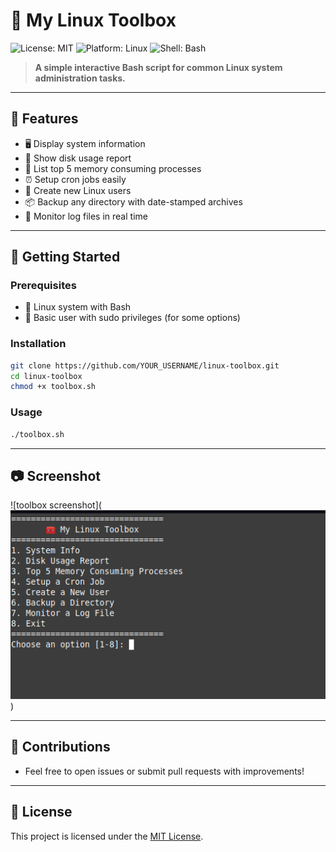 # 🧰 My Linux Toolbox

![License: MIT](https://img.shields.io/badge/License-MIT-yellow.svg)
![Platform: Linux](https://img.shields.io/badge/Platform-Linux-blue.svg)
![Shell: Bash](https://img.shields.io/badge/Shell-Bash-green.svg)

> **A simple interactive Bash script for common Linux system administration tasks.**

---

## 🔧 Features

- 🖥️ Display system information
- 💾 Show disk usage report
- 🧠 List top 5 memory consuming processes
- ⏰ Setup cron jobs easily
- 👤 Create new Linux users
- 📦 Backup any directory with date-stamped archives
- 📡 Monitor log files in real time

---

## 🚀 Getting Started

### Prerequisites

- 🐧 Linux system with Bash
- 🔑 Basic user with sudo privileges (for some options)

### Installation

```bash
git clone https://github.com/YOUR_USERNAME/linux-toolbox.git
cd linux-toolbox
chmod +x toolbox.sh
```

### Usage

```bash
./toolbox.sh
```

---

## 📷 Screenshot

![toolbox screenshot](![alt text](image.png))
<!-- Replace with your own screenshot if available -->

---

## 🤝 Contributions

- Feel free to open issues or submit pull requests with improvements!

---

## 📄 License

This project is licensed under the [MIT License](LICENSE).


